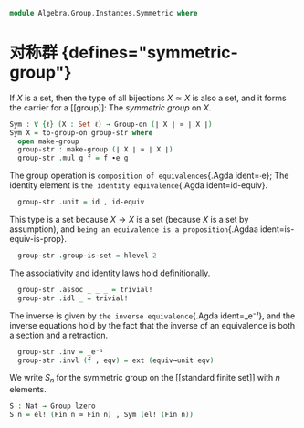 <!--
```agda
open import 1Lab.Prelude

open import Algebra.Group.Cat.Base
open import Algebra.Group

open import Data.Fin
```
-->

```agda
module Algebra.Group.Instances.Symmetric where
```

# 对称群 {defines="symmetric-group"}

If $X$ is a set, then the type of all bijections $X \simeq X$ is also a
set, and it forms the carrier for a [[group]]: The _symmetric group_ on $X$.

```agda
Sym : ∀ {ℓ} (X : Set ℓ) → Group-on (∣ X ∣ ≃ ∣ X ∣)
Sym X = to-group-on group-str where
  open make-group
  group-str : make-group (∣ X ∣ ≃ ∣ X ∣)
  group-str .mul g f = f ∙e g
```

The group operation is `composition of equivalences`{.Agda ident=∙e};
The identity element is `the identity equivalence`{.Agda ident=id-equiv}.

```agda
  group-str .unit = id , id-equiv
```

This type is a set because $X \to X$ is a set (because $X$ is a set by
assumption), and `being an equivalence is a proposition`{.Agdaa
ident=is-equiv-is-prop}.

```agda
  group-str .group-is-set = hlevel 2
```

The associativity and identity laws hold definitionally.

```agda
  group-str .assoc _ _ _ = trivial!
  group-str .idl _ = trivial!
```

The inverse is given by `the inverse equivalence`{.Agda ident=_e⁻¹}, and
the inverse equations hold by the fact that the inverse of an
equivalence is both a section and a retraction.

```agda
  group-str .inv = _e⁻¹
  group-str .invl (f , eqv) = ext (equiv→unit eqv)
```

We write $S_n$ for the symmetric group on the [[standard finite set]]
with $n$ elements.

```agda
S : Nat → Group lzero
S n = el! (Fin n ≃ Fin n) , Sym (el! (Fin n))
```

